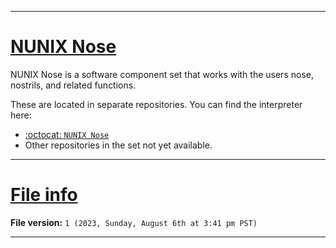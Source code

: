 
***

# [NUNIX Nose](#NUNIX-Nose)

NUNIX Nose is a software component set that works with the users nose, nostrils, and related functions.

These are located in separate repositories. You can find the interpreter here:

- [:octocat: `NUNIX Nose`](https://github.com/seanpm2001/NUNIX_Nose/)
- Other repositories in the set not yet available.

***

# [File info](#File-info)

**File version:** `1 (2023, Sunday, August 6th at 3:41 pm PST)`

***
